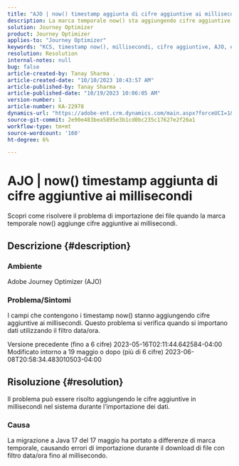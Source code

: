 ```yaml
---
title: "AJO | now() timestamp aggiunta di cifre aggiuntive ai millisecondi"
description: La marca temporale now() sta aggiungendo cifre aggiuntive ai millisecondi, causando errori di importazione.
solution: Journey Optimizer
product: Journey Optimizer
applies-to: "Journey Optimizer"
keywords: "KCS, timestamp now(), millisecondi, cifre aggiuntive, AJO, errore di importazione, Adobe Journey Optimizer, Java 17"
resolution: Resolution
internal-notes: null
bug: false
article-created-by: Tanay Sharma .
article-created-date: "10/10/2023 10:43:57 AM"
article-published-by: Tanay Sharma .
article-published-date: "10/19/2023 10:06:05 AM"
version-number: 1
article-number: KA-22978
dynamics-url: "https://adobe-ent.crm.dynamics.com/main.aspx?forceUCI=1&pagetype=entityrecord&etn=knowledgearticle&id=015d0ae7-5967-ee11-9ae7-6045bd0063aa"
source-git-commit: 2e90e483bea5895e3b1cd0bc235c17627e2f26a1
workflow-type: tm+mt
source-wordcount: '160'
ht-degree: 6%

---
```


# AJO | now() timestamp aggiunta di cifre aggiuntive ai millisecondi


Scopri come risolvere il problema di importazione dei file quando la marca temporale now() aggiunge cifre aggiuntive ai millisecondi.

## Descrizione {#description}


### Ambiente

Adobe Journey Optimizer (AJO)

### Problema/Sintomi

I campi che contengono i timestamp now() stanno aggiungendo cifre aggiuntive ai millisecondi. Questo problema si verifica quando si importano dati utilizzando il filtro data/ora.

Versione precedente (fino a 6 cifre) 2023-05-16T02:11:44.642584-04:00 Modificato intorno a 19 maggio o dopo (più di 6 cifre) 2023-06-08T20:58:34.483010503-04:00


## Risoluzione {#resolution}


Il problema può essere risolto aggiungendo le cifre aggiuntive in millisecondi nel sistema durante l’importazione dei dati.

### Causa

La migrazione a Java 17 del 17 maggio ha portato a differenze di marca temporale, causando errori di importazione durante il download di file con filtro data/ora fino al millisecondo.
